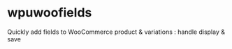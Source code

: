 # wpuwoofields
Quickly add fields to WooCommerce product &amp; variations : handle display &amp; save
